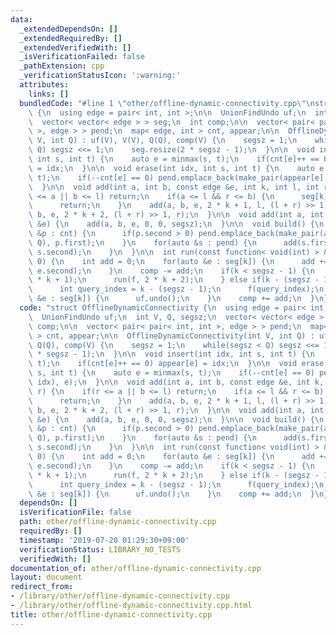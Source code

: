 ```yaml
---
data:
  _extendedDependsOn: []
  _extendedRequiredBy: []
  _extendedVerifiedWith: []
  _isVerificationFailed: false
  _pathExtension: cpp
  _verificationStatusIcon: ':warning:'
  attributes:
    links: []
  bundledCode: "#line 1 \"other/offline-dynamic-connectivity.cpp\"\nstruct OfflineDynamicConnectivity\
    \ {\n  using edge = pair< int, int >;\n\n  UnionFindUndo uf;\n  int V, Q, segsz;\n\
    \  vector< vector< edge > > seg;\n  int comp;\n\n  vector< pair< pair< int, int\
    \ >, edge > > pend;\n  map< edge, int > cnt, appear;\n\n  OfflineDynamicConnectivity(int\
    \ V, int Q) : uf(V), V(V), Q(Q), comp(V) {\n    segsz = 1;\n    while(segsz <\
    \ Q) segsz <<= 1;\n    seg.resize(2 * segsz - 1);\n  }\n\n  void insert(int idx,\
    \ int s, int t) {\n    auto e = minmax(s, t);\n    if(cnt[e]++ == 0) appear[e]\
    \ = idx;\n  }\n\n  void erase(int idx, int s, int t) {\n    auto e = minmax(s,\
    \ t);\n    if(--cnt[e] == 0) pend.emplace_back(make_pair(appear[e], idx), e);\n\
    \  }\n\n  void add(int a, int b, const edge &e, int k, int l, int r) {\n    if(r\
    \ <= a || b <= l) return;\n    if(a <= l && r <= b) {\n      seg[k].emplace_back(e);\n\
    \      return;\n    }\n    add(a, b, e, 2 * k + 1, l, (l + r) >> 1);\n    add(a,\
    \ b, e, 2 * k + 2, (l + r) >> 1, r);\n  }\n\n  void add(int a, int b, const edge\
    \ &e) {\n    add(a, b, e, 0, 0, segsz);\n  }\n\n  void build() {\n    for(auto\
    \ &p : cnt) {\n      if(p.second > 0) pend.emplace_back(make_pair(appear[p.first],\
    \ Q), p.first);\n    }\n    for(auto &s : pend) {\n      add(s.first.first, s.first.second,\
    \ s.second);\n    }\n  }\n\n  int run(const function< void(int) > &f, int k =\
    \ 0) {\n    int add = 0;\n    for(auto &e : seg[k]) {\n      add += uf.unite(e.first,\
    \ e.second);\n    }\n    comp -= add;\n    if(k < segsz - 1) {\n      run(f, 2\
    \ * k + 1);\n      run(f, 2 * k + 2);\n    } else if(k - (segsz - 1) < Q) {\n\
    \      int query_index = k - (segsz - 1);\n      f(query_index);\n    }\n    for(auto\
    \ &e : seg[k]) {\n      uf.undo();\n    }\n    comp += add;\n  }\n};\n"
  code: "struct OfflineDynamicConnectivity {\n  using edge = pair< int, int >;\n\n\
    \  UnionFindUndo uf;\n  int V, Q, segsz;\n  vector< vector< edge > > seg;\n  int\
    \ comp;\n\n  vector< pair< pair< int, int >, edge > > pend;\n  map< edge, int\
    \ > cnt, appear;\n\n  OfflineDynamicConnectivity(int V, int Q) : uf(V), V(V),\
    \ Q(Q), comp(V) {\n    segsz = 1;\n    while(segsz < Q) segsz <<= 1;\n    seg.resize(2\
    \ * segsz - 1);\n  }\n\n  void insert(int idx, int s, int t) {\n    auto e = minmax(s,\
    \ t);\n    if(cnt[e]++ == 0) appear[e] = idx;\n  }\n\n  void erase(int idx, int\
    \ s, int t) {\n    auto e = minmax(s, t);\n    if(--cnt[e] == 0) pend.emplace_back(make_pair(appear[e],\
    \ idx), e);\n  }\n\n  void add(int a, int b, const edge &e, int k, int l, int\
    \ r) {\n    if(r <= a || b <= l) return;\n    if(a <= l && r <= b) {\n      seg[k].emplace_back(e);\n\
    \      return;\n    }\n    add(a, b, e, 2 * k + 1, l, (l + r) >> 1);\n    add(a,\
    \ b, e, 2 * k + 2, (l + r) >> 1, r);\n  }\n\n  void add(int a, int b, const edge\
    \ &e) {\n    add(a, b, e, 0, 0, segsz);\n  }\n\n  void build() {\n    for(auto\
    \ &p : cnt) {\n      if(p.second > 0) pend.emplace_back(make_pair(appear[p.first],\
    \ Q), p.first);\n    }\n    for(auto &s : pend) {\n      add(s.first.first, s.first.second,\
    \ s.second);\n    }\n  }\n\n  int run(const function< void(int) > &f, int k =\
    \ 0) {\n    int add = 0;\n    for(auto &e : seg[k]) {\n      add += uf.unite(e.first,\
    \ e.second);\n    }\n    comp -= add;\n    if(k < segsz - 1) {\n      run(f, 2\
    \ * k + 1);\n      run(f, 2 * k + 2);\n    } else if(k - (segsz - 1) < Q) {\n\
    \      int query_index = k - (segsz - 1);\n      f(query_index);\n    }\n    for(auto\
    \ &e : seg[k]) {\n      uf.undo();\n    }\n    comp += add;\n  }\n};\n"
  dependsOn: []
  isVerificationFile: false
  path: other/offline-dynamic-connectivity.cpp
  requiredBy: []
  timestamp: '2019-07-20 01:29:30+09:00'
  verificationStatus: LIBRARY_NO_TESTS
  verifiedWith: []
documentation_of: other/offline-dynamic-connectivity.cpp
layout: document
redirect_from:
- /library/other/offline-dynamic-connectivity.cpp
- /library/other/offline-dynamic-connectivity.cpp.html
title: other/offline-dynamic-connectivity.cpp
---
```

